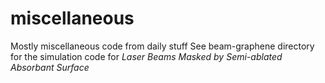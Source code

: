 # miscellaneous
Mostly miscellaneous code from daily stuff
See beam-graphene directory for the simulation code for *Laser Beams Masked by Semi-ablated Absorbant Surface*
